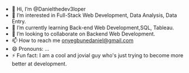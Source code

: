 - 👋 Hi, I’m @Danielthedev3loper
- 👀 I’m interested in Full-Stack Web Development, Data Analysis, Data Entry.
- 🌱 I’m currently learning Back-end Web Development,SQL, Tableau.
- 💞️ I’m looking to collaborate on Backend Web Development.
- 📫 How to reach me onyegbunedaniel@gmail.com
- 😄 Pronouns: ...
- ⚡ Fun fact: I am a cool and jovial guy who's just trying to become more better at development.

<!---
Danielthedev3loper/Danielthedev3loper is a ✨ special ✨ repository because its `README.md` (this file) appears on your GitHub profile.
You can click the Preview link to take a look at your changes.
--->
